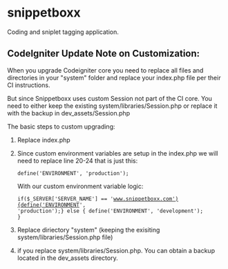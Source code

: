 snippetboxx
===========


Coding and sniplet tagging application.


CodeIgniter Update Note on Customization:
----------------------------------
When you upgrade Codeigniter core you need to replace all files and directories in your "system" folder and replace your index.php file per their CI instructions. 

But since Snippetboxx uses custom Session not part of the CI core. You need to either keep the existing system/libraries/Session.php or replace it with the backup in dev_assets/Session.php

The basic steps to custom upgrading:

1. Replace index.php

2. Since custom environment variables are setup in the index.php we will need to replace line 20-24 that is just this:
	
	<code>define('ENVIRONMENT', 'production'); </code>

    With our custom environment variable logic:

	<code>if($_SERVER['SERVER_NAME'] == 'www.snippetboxx.com'){define('ENVIRONMENT', 'production');}
	else { define('ENVIRONMENT', 'development'); }</code>

3. Replace diriectory "system" (keeping the exisiting system/libraries/Session.php file)

4. if you replace system/libraries/Session.php. You can obtain a backup located in the dev_assets directory.

	








